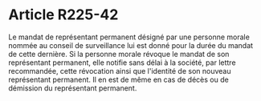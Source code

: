 # Article R225-42

Le mandat de représentant permanent désigné par une personne morale nommée au conseil de surveillance lui est donné pour la durée du mandat de cette dernière.   Si la personne morale révoque le mandat de son représentant permanent, elle notifie sans délai à la société, par lettre recommandée, cette révocation ainsi que l'identité de son nouveau représentant permanent. Il en est de même en cas de décès ou de démission du représentant permanent.